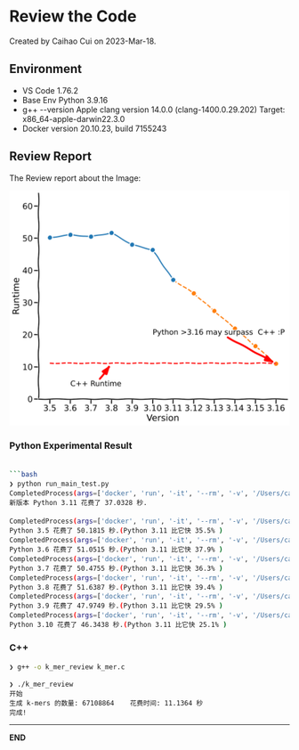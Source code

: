 # Review the Code

Created by Caihao Cui on 2023-Mar-18.


## Environment
- VS Code 1.76.2
- Base Env Python 3.9.16
- g++ --version Apple clang version 14.0.0 (clang-1400.0.29.202) Target: x86_64-apple-darwin22.3.0
- Docker version 20.10.23, build 7155243

## Review Report

The Review report about the Image:

![Python-vs-C++](assets/Review_3_extrapolated.png)


### Python Experimental Result

```bash

```bash
❯ python run_main_test.py
CompletedProcess(args=['docker', 'run', '-it', '--rm', '-v', '/Users/caihaocui/Documents/GitHub/python-speedy/single_test_run.py:/single_test_run.py', 'python:3.11-slim', 'python3', '/single_test_run.py', '--k_mer', '13'], returncode=0, stdout='开始\n生成 k-mers 的数量: 67108864\n完成!\n37.0328秒\n', stderr='')
新版本 Python 3.11 花费了 37.0328 秒.

CompletedProcess(args=['docker', 'run', '-it', '--rm', '-v', '/Users/caihaocui/Documents/GitHub/python-speedy/single_test_run.py:/single_test_run.py', 'python:3.5-slim', 'python3', '/single_test_run.py', '--k_mer', '13'], returncode=0, stdout='开始\n生成 k-mers 的数量: 67108864\n完成!\n50.1815秒\n', stderr='')
Python 3.5 花费了 50.1815 秒.(Python 3.11 比它快 35.5% )
CompletedProcess(args=['docker', 'run', '-it', '--rm', '-v', '/Users/caihaocui/Documents/GitHub/python-speedy/single_test_run.py:/single_test_run.py', 'python:3.6-slim', 'python3', '/single_test_run.py', '--k_mer', '13'], returncode=0, stdout='开始\n生成 k-mers 的数量: 67108864\n完成!\n51.0515秒\n', stderr="Unable to find image 'python:3.6-slim' locally\n3.6-slim: Pulling from library/python\na2abf6c4d29d: Pulling fs layer\n625294dad115: Pulling fs layer\n838e3a5a04bf: Pulling fs layer\ne93b4e59b689: Pulling fs layer\nc4401b8c7f9e: Pulling fs layer\ne93b4e59b689: Waiting\nc4401b8c7f9e: Waiting\n625294dad115: Verifying Checksum\n625294dad115: Download complete\ne93b4e59b689: Verifying Checksum\ne93b4e59b689: Download complete\nc4401b8c7f9e: Verifying Checksum\nc4401b8c7f9e: Download complete\n838e3a5a04bf: Verifying Checksum\n838e3a5a04bf: Download complete\na2abf6c4d29d: Verifying Checksum\na2abf6c4d29d: Download complete\na2abf6c4d29d: Pull complete\n625294dad115: Pull complete\n838e3a5a04bf: Pull complete\ne93b4e59b689: Pull complete\nc4401b8c7f9e: Pull complete\nDigest: sha256:2cfebc27956e6a55f78606864d91fe527696f9e32a724e6f9702b5f9602d0474\nStatus: Downloaded newer image for python:3.6-slim\n")
Python 3.6 花费了 51.0515 秒.(Python 3.11 比它快 37.9% )
CompletedProcess(args=['docker', 'run', '-it', '--rm', '-v', '/Users/caihaocui/Documents/GitHub/python-speedy/single_test_run.py:/single_test_run.py', 'python:3.7-slim', 'python3', '/single_test_run.py', '--k_mer', '13'], returncode=0, stdout='开始\n生成 k-mers 的数量: 67108864\n完成!\n50.4755秒\n', stderr="Unable to find image 'python:3.7-slim' locally\n3.7-slim: Pulling from library/python\n3f9582a2cbe7: Already exists\n57d9937f91c0: Already exists\na09893073b59: Pulling fs layer\n00457f9c7d41: Pulling fs layer\n0850f6fed9e0: Pulling fs layer\n00457f9c7d41: Verifying Checksum\n00457f9c7d41: Download complete\n0850f6fed9e0: Verifying Checksum\n0850f6fed9e0: Download complete\na09893073b59: Verifying Checksum\na09893073b59: Download complete\na09893073b59: Pull complete\n00457f9c7d41: Pull complete\n0850f6fed9e0: Pull complete\nDigest: sha256:27d5f7c2d108b7c97b9a7829f441c529df1e2866d94037e42f20e052a5ebdd01\nStatus: Downloaded newer image for python:3.7-slim\n")
Python 3.7 花费了 50.4755 秒.(Python 3.11 比它快 36.3% )
CompletedProcess(args=['docker', 'run', '-it', '--rm', '-v', '/Users/caihaocui/Documents/GitHub/python-speedy/single_test_run.py:/single_test_run.py', 'python:3.8-slim', 'python3', '/single_test_run.py', '--k_mer', '13'], returncode=0, stdout='开始\n生成 k-mers 的数量: 67108864\n完成!\n51.6387秒\n', stderr="Unable to find image 'python:3.8-slim' locally\n3.8-slim: Pulling from library/python\n3f9582a2cbe7: Already exists\n57d9937f91c0: Already exists\n828b5d400b8f: Pulling fs layer\ncef6a4978288: Pulling fs layer\n359e410c1c75: Pulling fs layer\ncef6a4978288: Verifying Checksum\ncef6a4978288: Download complete\n359e410c1c75: Verifying Checksum\n828b5d400b8f: Verifying Checksum\n828b5d400b8f: Download complete\n828b5d400b8f: Pull complete\ncef6a4978288: Pull complete\n359e410c1c75: Pull complete\nDigest: sha256:54ece633a6094e4eb66f6f8bcdff20355c4cc60c63a4f7787a2e3a46f2f39e6f\nStatus: Downloaded newer image for python:3.8-slim\n")
Python 3.8 花费了 51.6387 秒.(Python 3.11 比它快 39.4% )
CompletedProcess(args=['docker', 'run', '-it', '--rm', '-v', '/Users/caihaocui/Documents/GitHub/python-speedy/single_test_run.py:/single_test_run.py', 'python:3.9-slim', 'python3', '/single_test_run.py', '--k_mer', '13'], returncode=0, stdout='开始\n生成 k-mers 的数量: 67108864\n完成!\n47.9749秒\n', stderr="Unable to find image 'python:3.9-slim' locally\n3.9-slim: Pulling from library/python\n3f9582a2cbe7: Already exists\n57d9937f91c0: Already exists\n448f85f51b17: Pulling fs layer\n6c153184ac51: Pulling fs layer\n6c37649d3f36: Pulling fs layer\n6c153184ac51: Verifying Checksum\n6c153184ac51: Download complete\n6c37649d3f36: Verifying Checksum\n6c37649d3f36: Download complete\n448f85f51b17: Download complete\n448f85f51b17: Pull complete\n6c153184ac51: Pull complete\n6c37649d3f36: Pull complete\nDigest: sha256:50554b007c60cfc0406278504ce8ab3695b117739905e864ebc4a884931f5c98\nStatus: Downloaded newer image for python:3.9-slim\n")
Python 3.9 花费了 47.9749 秒.(Python 3.11 比它快 29.5% )
CompletedProcess(args=['docker', 'run', '-it', '--rm', '-v', '/Users/caihaocui/Documents/GitHub/python-speedy/single_test_run.py:/single_test_run.py', 'python:3.10-slim', 'python3', '/single_test_run.py', '--k_mer', '13'], returncode=0, stdout='开始\n生成 k-mers 的数量: 67108864\n完成!\n46.3438秒\n', stderr="Unable to find image 'python:3.10-slim' locally\n3.10-slim: Pulling from library/python\n3f9582a2cbe7: Already exists\n57d9937f91c0: Already exists\n0ccda17ba6b6: Pulling fs layer\ne8b7950ca30e: Pulling fs layer\n3e3b4b76fb2b: Pulling fs layer\ne8b7950ca30e: Verifying Checksum\ne8b7950ca30e: Download complete\n3e3b4b76fb2b: Verifying Checksum\n3e3b4b76fb2b: Download complete\n0ccda17ba6b6: Verifying Checksum\n0ccda17ba6b6: Download complete\n0ccda17ba6b6: Pull complete\ne8b7950ca30e: Pull complete\n3e3b4b76fb2b: Pull complete\nDigest: sha256:c35f011718a64510d819052464072753cfe20eb9b19e34c0f10cba04f6d1c9f8\nStatus: Downloaded newer image for python:3.10-slim\n")
Python 3.10 花费了 46.3438 秒.(Python 3.11 比它快 25.1% )
```

### C++ 

```bash
❯ g++ -o k_mer_review k_mer.c
```
```
❯ ./k_mer_review 
开始
生成 k-mers 的数量: 67108864    花费时间: 11.1364 秒
完成!
```

---

**END**